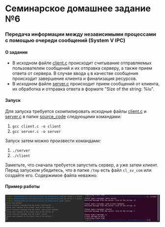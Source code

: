 # Семинарское домашнее задание №6

### Передача информации между независимыми процессами с помощью очереди сообщений (System V IPC)
#### О задании
* В исходном файле [client.c](source_code/client.c) происходит считывание отправляемых пользователем сообщений и их отправка серверу, а также прием ответа от сервера. В случае ввода `q` в качестве сообщения происходит завершение клиента и финализация ресурсов.
* В исходном файле [server.c](source_code/server.c) происходит прием сообщений от клиента, их обработка и отправка ответа в формате "Size of the string: %lu".

#### Запуск
Для запуска требуется скомпилировать исходные файлы [client.c](source_code/client.c) и [server.c](source_code/server.c) в папке [source_code](source_code) следующими командами:
1) `gcc client.c -o client`
2) `gcc server.c -o server`

Запуск затем можно произвести командами:
1) `./server`
2) `./client`

Заметьте, что сначала требуется запустить сервер, а уже затем клиент.
Перед запуском убедитесь, что в папке `/tmp` есть файл `cl_sv_com` или создайте его. Содержимое файла неважно.

#### Пример работы
![img.png](img.png)